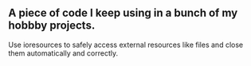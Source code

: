 ## A piece of code I keep using in a bunch of my hobbby projects.

Use ioresources to safely access external resources like files and close them automatically and correctly.
